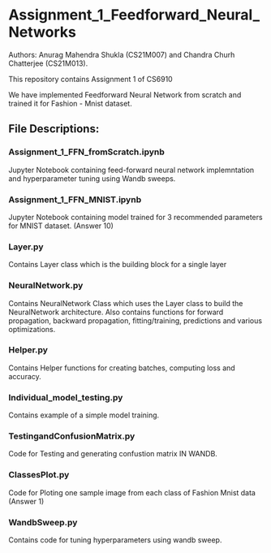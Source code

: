 # Assignment_1_Feedforward_Neural_Networks
Authors: Anurag Mahendra Shukla (CS21M007) and Chandra Churh Chatterjee (CS21M013).

This repository contains Assignment 1 of CS6910

We have implemented Feedforward Neural Network from scratch and trained it for Fashion - Mnist dataset.

## File Descriptions:

### Assignment_1_FFN_fromScratch.ipynb
Jupyter Notebook containing feed-forward neural network implemntation and hyperparameter tuning using Wandb sweeps.

### Assignment_1_FFN_MNIST.ipynb
Jupyter Notebook containing model trained for 3 recommended parameters for MNIST dataset. (Answer 10)

### Layer.py
Contains Layer class which is the building block for a single layer

### NeuralNetwork.py
Contains NeuralNetwork Class which uses the Layer class to build the NeuralNetwork architecture. Also contains functions for forward propagation, backward propagation, fitting/training, predictions and various optimizations.

### Helper.py
Contains Helper functions for creating batches, computing loss and accuracy.

### Individual_model_testing.py
Contains example of a simple model training.

### TestingandConfusionMatrix.py
Code for Testing and generating confustion matrix IN WANDB.

### ClassesPlot.py
Code for Ploting one sample image from each class of Fashion Mnist data (Answer 1)

### WandbSweep.py
Contains code for tuning hyperparameters using wandb sweep.



